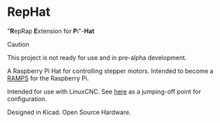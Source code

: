 # RepHat

"**R**epRap **E**xtension for **P**i"-**Hat**

> [!CAUTION]
> This project is not ready for use and in pre-alpha development.

A Raspberry Pi Hat for controlling stepper motors. Intended to become a [RAMPS](https://reprap.org/wiki/RAMPS_1.4) for the Raspberry Pi.

Intended for use with LinuxCNC. See [here](https://github.com/reogaro/linuxcnc-pi4b-gpio) as a jumping-off point for configuration.

Designed in Kicad. Open Source Hardware.
